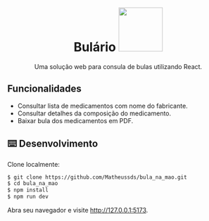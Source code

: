 <h1 align="center">Bulário 
  <a href="[https://ant.design](https://www.medware.com.br/)" align="center">
    <img width="100" src="https://www.medware.com.br/wp-content/uploads/2022/08/logo-medware.png">
  </a>
</h1>

<div align="center">

Uma solução web para consula de bulas utilizando React.

</div>

## Funcionalidades

- Consultar lista de medicamentos com nome do fabricante.
- Consultar detalhes da composição do medicamento.
- Baixar bula dos medicamentos em PDF.

## ⌨️ Desenvolvimento

Clone localmente:

```bash
$ git clone https://github.com/Matheussds/bula_na_mao.git
$ cd bula_na_mao
$ npm install
$ npm run dev
```

Abra seu navegador e visite http://127.0.0.1:5173.
